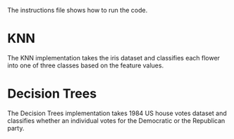 The instructions file shows how to run the code.

# KNN

The KNN implementation takes the iris dataset and classifies each flower
into one of three classes based on the feature values.

# Decision Trees

The Decision Trees implementation takes 1984 US house votes dataset and classifies 
whether an individual votes for the Democratic or the Republican party.
